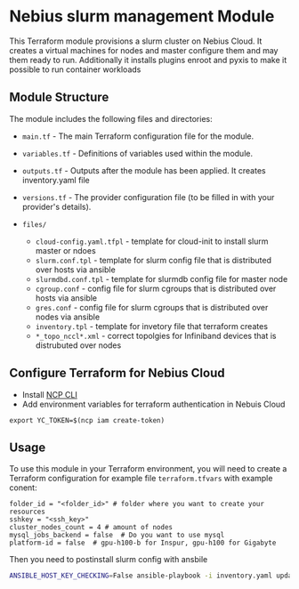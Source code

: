 # Nebius slurm management Module

This Terraform module provisions a slurm cluster on Nebius Cloud. It creates a virtual machines for nodes and master configure them and may them ready to run. Additionally it installs plugins enroot and pyxis to make it possible to run container workloads

## Module Structure

The module includes the following files and directories:

- `main.tf` - The main Terraform configuration file for the module.
- `variables.tf` - Definitions of variables used within the module.
- `outputs.tf` - Outputs after the module has been applied. It creates inventory.yaml file
- `versions.tf` - The provider configuration file (to be filled in with your provider's details).

- `files/`
  - `cloud-config.yaml.tfpl` - template for cloud-init to install slurm master or ndoes
  - `slurm.conf.tpl` - template for slurm config file that is distributed over hosts via ansible
  - `slurmdbd.conf.tpl` - template for slurmdb config file for master node
  - `cgroup.conf` - config file for slurm cgroups that is distributed over hosts via ansible
  - `gres.conf` - config file for slurm cgroups that is distributed over nodes via ansible
  - `inventory.tpl` - template for invetory file that terraform creates
  - `*_topo_nccl*.xml` - correct topolgies for Infiniband devices that is distrubuted over nodes
  


## Configure Terraform for Nebius Cloud

- Install [NCP CLI](https://nebius.ai/docs/cli/quickstart)
- Add environment variables for terraform authentication in Nebuis Cloud

```
export YC_TOKEN=$(ncp iam create-token)
```


## Usage


To use this module in your Terraform environment, you will need to create a Terraform configuration for example file `terraform.tfvars` with example conent:

```hcl
folder_id = "<folder_id>" # folder where you want to create your resources
sshkey = "<ssh_key>"
cluster_nodes_count = 4 # amount of nodes
mysql_jobs_backend = false  # Do you want to use mysql
platform-id = false  # gpu-h100-b for Inspur, gpu-h100 for Gigabyte
```

Then you need to postinstall slurm config with ansbile
```bash
ANSIBLE_HOST_KEY_CHECKING=False ansible-playbook -i inventory.yaml update-conf.yaml
```
